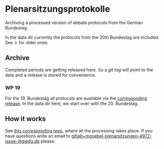 # Plenarsitzungsprotokolle
Archiving a processed version of debate protocols from the German Bundestag.

In the data dir currently the protocols from the 20th Bundestag are included. See ↓ for older ones.

## Archive
Completed periods are getting released here. So a *git tag* will point to the data and a release is stored for convenience.

### WP 19
For the 19. Bundestag all protocols are available via the [corresponding release](https://github.com/mathias-goebel/plenarsitzungsprotokolle/releases/tag/wp19).
In the data dir here, we start over with the 20. Bundestag.

## How it works
See [this corresponding repo](https://gitlab.gwdg.de/mgoebel/plenarsitzungen), where all the processing takes place.
If you have questions write an email to gitlab+mgoebel-plenarsitzungen-4972-issue-@gwdg.de please.
